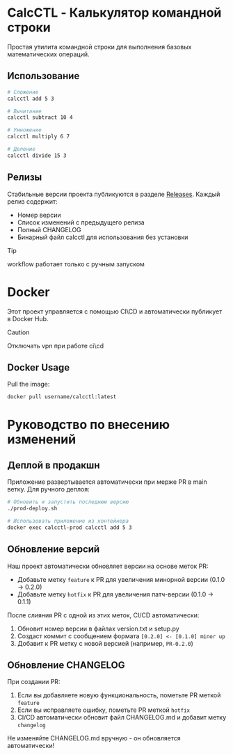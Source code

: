 # CalcCTL - Калькулятор командной строки

Простая утилита командной строки для выполнения базовых математических операций.

## Использование

```bash
# Сложение
calcctl add 5 3

# Вычитание
calcctl subtract 10 4

# Умножение
calcctl multiply 6 7

# Деление
calcctl divide 15 3
```


## Релизы

Стабильные версии проекта публикуются в разделе [Releases](https://github.com/kethisXD/devopsKT2/releases). 
Каждый релиз содержит:

- Номер версии
- Список изменений с предыдущего релиза
- Полный CHANGELOG
- Бинарный файл calcctl для использования без установки
> [!TIP]
> workflow работает только с ручным запуском
# Docker
Этот проект управляется с помощью CI\CD и автоматически публикует в Docker Hub.
> [!CAUTION]
> Отключать vpn при работе ci\cd
## Docker Usage

Pull the image:
```bash
docker pull username/calcctl:latest
```
# Руководство по внесению изменений

## Деплой в продакшн

Приложение развертывается автоматически при мерже PR в main ветку. 
Для ручного деплоя:

```bash
# Обновить и запустить последнюю версию
./prod-deploy.sh

# Использовать приложение из контейнера
docker exec calcctl-prod calcctl add 5 3
```

## Обновление версий

Наш проект автоматически обновляет версии на основе меток PR:

* Добавьте метку `feature` к PR для увеличения минорной версии (0.1.0 -> 0.2.0)
* Добавьте метку `hotfix` к PR для увеличения патч-версии (0.1.0 -> 0.1.1)

После слияния PR с одной из этих меток, CI/CD автоматически:
1. Обновит номер версии в файлах version.txt и setup.py
2. Создаст коммит с сообщением формата `[0.2.0] <- [0.1.0] minor up`
3. Добавит к PR метку с новой версией (например, `PR-0.2.0`)


## Обновление CHANGELOG

При создании PR:
1. Если вы добавляете новую функциональность, пометьте PR меткой `feature`
2. Если вы исправляете ошибку, пометьте PR меткой `hotfix`
3. CI/CD автоматически обновит файл CHANGELOG.md и добавит метку `changelog`

Не изменяйте CHANGELOG.md вручную - он обновляется автоматически!
